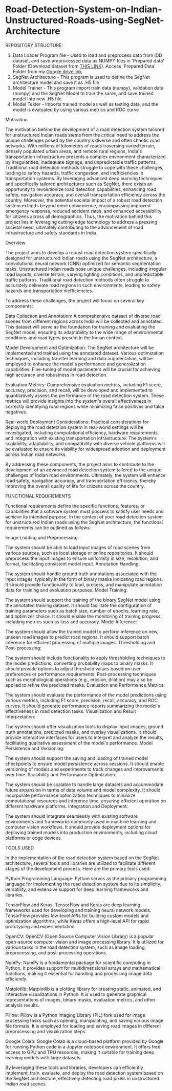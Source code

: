 # Road-Detection-System-on-Indian-Unstructured-Roads-using-SegNet-Architecture

REPOSITORY STRUCTURE:
1. Data Loader Program file - Used to load and preprocess data from IDD dataset, and save preprocessed data as NUMPY files in 'Prepared data' Folder (Download dataset from [THIS LINK](https://idd.insaan.iiit.ac.in/)).
Access 'Prepared Data' Folder from my [Google drive link](https://drive.google.com/drive/folders/1ZONuKgaHc-In3Fgr6miWwdwSBTUrp5WS?usp=drive_link)
3. SegNet Architecture - This program is used to define the SegNet architecture model and save it as .H5 file
4. Model Trainer - This program import train data (numpy), validation data (numpy) and the SegNet Model to train the same, and save trained model into new .H5 file
5. Model Tester - Imports trained model as well as testing data, and the model is evaluated by using various metrics and ROC curve


Motivation

The motivation behind the development of a road detection system tailored for unstructured Indian roads stems from the critical need to address the unique challenges posed by the country's diverse and often chaotic road networks. With millions of kilometers of roads traversing varied terrain, densely populated urban areas, and remote rural regions, India's transportation infrastructure presents a complex environment characterized by irregularities, inadequate signage, and unpredictable traffic patterns. Traditional road detection methods struggle to cope with these challenges, leading to safety hazards, traffic congestion, and inefficiencies in transportation systems. By leveraging advanced deep learning techniques and specifically tailored architectures such as SegNet, there exists an opportunity to revolutionize road detection capabilities, enhancing road safety, navigation accuracy, and overall transportation efficiency across the country. Moreover, the potential societal impact of a robust road detection system extends beyond mere convenience, encompassing improved emergency response, reduced accident rates, and enhanced accessibility for citizens across all demographics. Thus, the motivation behind this project lies in leveraging cutting-edge technology to address a pressing societal need, ultimately contributing to the advancement of road infrastructure and safety standards in India.

Overview

The project aims to develop a robust road detection system specifically designed for unstructured Indian roads using the SegNet architecture, a convolutional neural network (CNN) optimized for semantic segmentation tasks. Unstructured Indian roads pose unique challenges, including irregular road layouts, diverse terrain, varying lighting conditions, and unpredictable traffic patterns. Traditional road detection methods often struggle to accurately delineate road regions in such environments, leading to safety hazards and transportation inefficiencies.

To address these challenges, the project will focus on several key components:

Data Collection and Annotation: A comprehensive dataset of diverse road scenes from different regions across India will be collected and annotated. This dataset will serve as the foundation for training and evaluating the SegNet model, ensuring its adaptability to the wide range of environmental conditions and road types present in the Indian context.

Model Development and Optimization: The SegNet architecture will be implemented and trained using the annotated dataset. Various optimization techniques, including transfer learning and data augmentation, will be employed to enhance the model's performance and generalization capabilities. Fine-tuning of model parameters will be crucial for achieving high accuracy and robustness in road detection.

Evaluation Metrics: Comprehensive evaluation metrics, including F1 score, accuracy, precision, and recall, will be developed and implemented to quantitatively assess the performance of the road detection system. These metrics will provide insights into the system's overall effectiveness in correctly identifying road regions while minimizing false positives and false negatives.

Real-world Deployment Considerations: Practical considerations for deploying the road detection system in real-world settings will be investigated, including computational efficiency, hardware requirements, and integration with existing transportation infrastructure. The system's scalability, adaptability, and compatibility with diverse vehicle platforms will be evaluated to ensure its viability for widespread adoption and deployment across Indian road networks.

By addressing these components, the project aims to contribute to the development of an advanced road detection system tailored to the unique challenges of Indian road environments. Ultimately, the system will enhance road safety, navigation accuracy, and transportation efficiency, thereby improving the overall quality of life for citizens across the country.

FUNCTIONAL REQUIREMENTS

Functional requirements define the specific functions, features, or capabilities that a software system must possess to satisfy user needs and achieve its intended purpose. In the context of your road detection system for unstructured Indian roads using the SegNet architecture, the functional requirements can be outlined as follows:

Image Loading and Preprocessing:

The system should be able to load input images of road scenes from various sources, such as local storage or online repositories.
It should preprocess the input images to ensure uniformity in size, resolution, and format, facilitating consistent model input.
Annotation Handling:

The system should handle ground truth annotations associated with the input images, typically in the form of binary masks indicating road regions.
It should provide functionality to load, process, and manipulate annotation data for training and evaluation purposes.
Model Training:

The system should support the training of the binary SegNet model using the annotated training dataset.
It should facilitate the configuration of training parameters such as batch size, number of epochs, learning rate, and optimizer choice.
It should enable the monitoring of training progress, including metrics such as loss and accuracy.
Model Inference:

The system should allow the trained model to perform inference on new, unseen road images to predict road regions.
It should support batch inference for efficient processing of multiple images.
Thresholding and Post-processing:

The system should include functionality to apply thresholding techniques to the model predictions, converting probability maps to binary masks.
It should provide options to adjust threshold values based on user preferences or performance requirements.
Post-processing techniques such as morphological operations (e.g., erosion, dilation) may also be applied to refine the predicted masks.
Evaluation and Performance Metrics:

The system should evaluate the performance of the model predictions using various metrics, including F1 score, precision, recall, accuracy, and ROC curves.
It should generate performance reports summarizing the model's effectiveness in road detection tasks.
Visualization and Result Interpretation:

The system should offer visualization tools to display input images, ground truth annotations, predicted masks, and overlay visualizations.
It should provide interactive interfaces for users to interpret and analyze the results, facilitating qualitative assessment of the model's performance.
Model Persistence and Versioning:

The system should support the saving and loading of trained model checkpoints to ensure model persistence across sessions.
It should enable versioning of models and experiments to track changes and improvements over time.
Scalability and Performance Optimization:

The system should be scalable to handle large datasets and accommodate future expansion in terms of data volume and model complexity.
It should incorporate performance optimization techniques to minimize computational resources and inference time, ensuring efficient operation on different hardware platforms.
Integration and Deployment:

The system should integrate seamlessly with existing software environments and frameworks commonly used in machine learning and computer vision workflows.
It should provide deployment options for deploying trained models into production environments, including cloud platforms or edge devices.

TOOLS USED


In the implementation of the road detection system based on the SegNet architecture, several tools and libraries are utilized to facilitate different stages of the development process. Here are the primary tools used:

Python Programming Language: Python serves as the primary programming language for implementing the road detection system due to its simplicity, versatility, and extensive support for deep learning frameworks and libraries.

TensorFlow and Keras: TensorFlow and Keras are deep learning frameworks used for developing and training neural network models. TensorFlow provides low-level APIs for building custom models and optimization algorithms, while Keras offers a high-level API for rapid prototyping and experimentation.

OpenCV: OpenCV (Open Source Computer Vision Library) is a popular open-source computer vision and image processing library. It is utilized for various tasks in the road detection system, such as image loading, preprocessing, and post-processing operations.

NumPy: NumPy is a fundamental package for scientific computing in Python. It provides support for multidimensional arrays and mathematical functions, making it essential for handling and processing image data efficiently.

Matplotlib: Matplotlib is a plotting library for creating static, animated, and interactive visualizations in Python. It is used to generate graphical representations of images, binary masks, evaluation metrics, and other analysis results.

Pillow: Pillow is a Python Imaging Library (PIL) fork used for image processing tasks such as opening, manipulating, and saving various image file formats. It is employed for loading and saving road images in different preprocessing and visualization steps.

Google Colab: Google Colab is a cloud-based platform provided by Google for running Python code in a Jupyter notebook environment. It offers free access to GPU and TPU resources, making it suitable for training deep learning models with large datasets.

By leveraging these tools and libraries, developers can efficiently implement, train, evaluate, and deploy the road detection system based on the SegNet architecture, effectively detecting road pixels in unstructured Indian road scenes.

